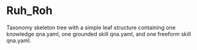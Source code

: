# Ruh_Roh
Taxonomy skeleton tree with a simple leaf structure containing one knowledge qna.yaml, one grounded skill qna.yaml, and one freeform skill qna.yaml.
